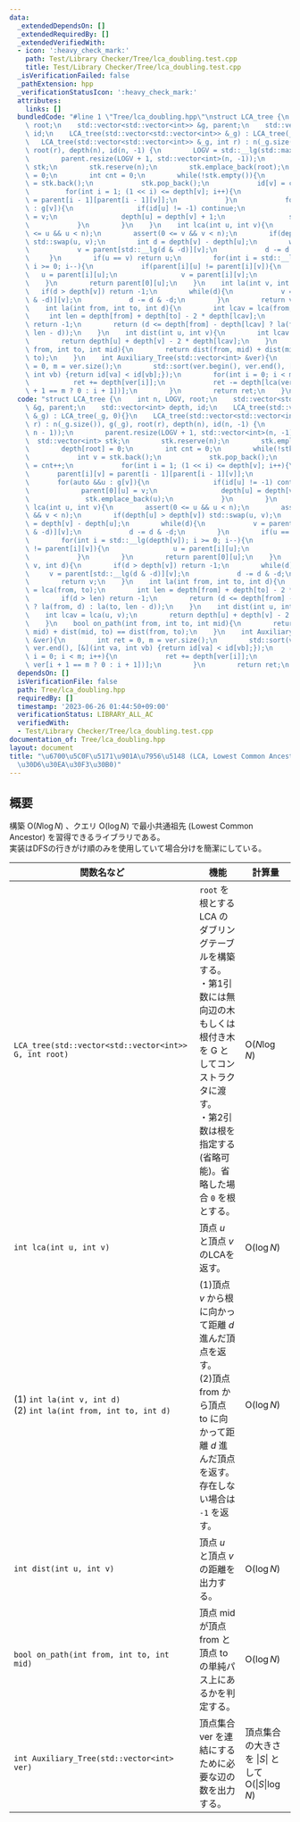 ```yaml
---
data:
  _extendedDependsOn: []
  _extendedRequiredBy: []
  _extendedVerifiedWith:
  - icon: ':heavy_check_mark:'
    path: Test/Library Checker/Tree/lca_doubling.test.cpp
    title: Test/Library Checker/Tree/lca_doubling.test.cpp
  _isVerificationFailed: false
  _pathExtension: hpp
  _verificationStatusIcon: ':heavy_check_mark:'
  attributes:
    links: []
  bundledCode: "#line 1 \"Tree/lca_doubling.hpp\"\nstruct LCA_tree {\n    int n, LOGV,\
    \ root;\n    std::vector<std::vector<int>> &g, parent;\n    std::vector<int> depth,\
    \ id;\n    LCA_tree(std::vector<std::vector<int>> &_g) : LCA_tree(_g, 0){}\n \
    \   LCA_tree(std::vector<std::vector<int>> &_g, int r) : n(_g.size()), g(_g),\
    \ root(r), depth(n), id(n, -1) {\n        LOGV = std::__lg(std::max(1, n - 1));\n\
    \        parent.resize(LOGV + 1, std::vector<int>(n, -1));\n        std::vector<int>\
    \ stk;\n        stk.reserve(n);\n        stk.emplace_back(root);\n        depth[root]\
    \ = 0;\n        int cnt = 0;\n        while(!stk.empty()){\n            int v\
    \ = stk.back();\n            stk.pop_back();\n            id[v] = cnt++;\n   \
    \         for(int i = 1; (1 << i) <= depth[v]; i++){\n                parent[i][v]\
    \ = parent[i - 1][parent[i - 1][v]];\n            }\n            for(auto &&u\
    \ : g[v]){\n                if(id[u] != -1) continue;\n                parent[0][u]\
    \ = v;\n                depth[u] = depth[v] + 1;\n                stk.emplace_back(u);\n\
    \            }\n        }\n    }\n    int lca(int u, int v){\n        assert(0\
    \ <= u && u < n);\n        assert(0 <= v && v < n);\n        if(depth[u] > depth[v])\
    \ std::swap(u, v);\n        int d = depth[v] - depth[u];\n        while(d){\n\
    \            v = parent[std::__lg(d & -d)][v];\n            d -= d & -d;\n   \
    \     }\n        if(u == v) return u;\n        for(int i = std::__lg(depth[v]);\
    \ i >= 0; i--){\n            if(parent[i][u] != parent[i][v]){\n             \
    \   u = parent[i][u];\n                v = parent[i][v];\n            }\n    \
    \    }\n        return parent[0][u];\n    }\n    int la(int v, int d){\n     \
    \   if(d > depth[v]) return -1;\n        while(d){\n            v = parent[std::__lg(d\
    \ & -d)][v];\n            d -= d & -d;\n        }\n        return v;\n    }\n\
    \    int la(int from, int to, int d){\n        int lcav = lca(from, to);\n   \
    \     int len = depth[from] + depth[to] - 2 * depth[lcav];\n        if(d > len)\
    \ return -1;\n        return (d <= depth[from] - depth[lcav] ? la(from, d) : la(to,\
    \ len - d));\n    }\n    int dist(int u, int v){\n        int lcav = lca(u, v);\n\
    \        return depth[u] + depth[v] - 2 * depth[lcav];\n    }\n    bool on_path(int\
    \ from, int to, int mid){\n        return dist(from, mid) + dist(mid, to) == dist(from,\
    \ to);\n    }\n    int Auxiliary_Tree(std::vector<int> &ver){\n        int ret\
    \ = 0, m = ver.size();\n        std::sort(ver.begin(), ver.end(), [&](int va,\
    \ int vb) {return id[va] < id[vb];});\n        for(int i = 0; i < m; i++){\n \
    \           ret += depth[ver[i]];\n            ret -= depth[lca(ver[i], ver[i\
    \ + 1 == m ? 0 : i + 1])];\n        }\n        return ret;\n    }\n};\n"
  code: "struct LCA_tree {\n    int n, LOGV, root;\n    std::vector<std::vector<int>>\
    \ &g, parent;\n    std::vector<int> depth, id;\n    LCA_tree(std::vector<std::vector<int>>\
    \ &_g) : LCA_tree(_g, 0){}\n    LCA_tree(std::vector<std::vector<int>> &_g, int\
    \ r) : n(_g.size()), g(_g), root(r), depth(n), id(n, -1) {\n        LOGV = std::__lg(std::max(1,\
    \ n - 1));\n        parent.resize(LOGV + 1, std::vector<int>(n, -1));\n      \
    \  std::vector<int> stk;\n        stk.reserve(n);\n        stk.emplace_back(root);\n\
    \        depth[root] = 0;\n        int cnt = 0;\n        while(!stk.empty()){\n\
    \            int v = stk.back();\n            stk.pop_back();\n            id[v]\
    \ = cnt++;\n            for(int i = 1; (1 << i) <= depth[v]; i++){\n         \
    \       parent[i][v] = parent[i - 1][parent[i - 1][v]];\n            }\n     \
    \       for(auto &&u : g[v]){\n                if(id[u] != -1) continue;\n   \
    \             parent[0][u] = v;\n                depth[u] = depth[v] + 1;\n  \
    \              stk.emplace_back(u);\n            }\n        }\n    }\n    int\
    \ lca(int u, int v){\n        assert(0 <= u && u < n);\n        assert(0 <= v\
    \ && v < n);\n        if(depth[u] > depth[v]) std::swap(u, v);\n        int d\
    \ = depth[v] - depth[u];\n        while(d){\n            v = parent[std::__lg(d\
    \ & -d)][v];\n            d -= d & -d;\n        }\n        if(u == v) return u;\n\
    \        for(int i = std::__lg(depth[v]); i >= 0; i--){\n            if(parent[i][u]\
    \ != parent[i][v]){\n                u = parent[i][u];\n                v = parent[i][v];\n\
    \            }\n        }\n        return parent[0][u];\n    }\n    int la(int\
    \ v, int d){\n        if(d > depth[v]) return -1;\n        while(d){\n       \
    \     v = parent[std::__lg(d & -d)][v];\n            d -= d & -d;\n        }\n\
    \        return v;\n    }\n    int la(int from, int to, int d){\n        int lcav\
    \ = lca(from, to);\n        int len = depth[from] + depth[to] - 2 * depth[lcav];\n\
    \        if(d > len) return -1;\n        return (d <= depth[from] - depth[lcav]\
    \ ? la(from, d) : la(to, len - d));\n    }\n    int dist(int u, int v){\n    \
    \    int lcav = lca(u, v);\n        return depth[u] + depth[v] - 2 * depth[lcav];\n\
    \    }\n    bool on_path(int from, int to, int mid){\n        return dist(from,\
    \ mid) + dist(mid, to) == dist(from, to);\n    }\n    int Auxiliary_Tree(std::vector<int>\
    \ &ver){\n        int ret = 0, m = ver.size();\n        std::sort(ver.begin(),\
    \ ver.end(), [&](int va, int vb) {return id[va] < id[vb];});\n        for(int\
    \ i = 0; i < m; i++){\n            ret += depth[ver[i]];\n            ret -= depth[lca(ver[i],\
    \ ver[i + 1 == m ? 0 : i + 1])];\n        }\n        return ret;\n    }\n};\n"
  dependsOn: []
  isVerificationFile: false
  path: Tree/lca_doubling.hpp
  requiredBy: []
  timestamp: '2023-06-26 01:44:50+09:00'
  verificationStatus: LIBRARY_ALL_AC
  verifiedWith:
  - Test/Library Checker/Tree/lca_doubling.test.cpp
documentation_of: Tree/lca_doubling.hpp
layout: document
title: "\u6700\u5C0F\u5171\u901A\u7956\u5148 (LCA, Lowest Common Ancestor) (\u30BF\
  \u30D6\u30EA\u30F3\u30B0)"
---
```


## 概要
構築 $\text{O}(N\log N)$ 、クエリ $\text{O}(\log N)$ で最小共通祖先 (Lowest Common Ancestor) を習得できるライブラリである。<br>
実装はDFSの行きがけ順のみを使用していて場合分けを簡潔にしている。<br>

|関数名など|機能|計算量|
|---------|----|-----|
|`LCA_tree(std::vector<std::vector<int>> G, int root)`|`root` を根とする LCA のダブリングテーブルを構築する。<br>・第1引数には無向辺の木もしくは根付き木を G としてコンストラクタに渡す。<br>・第2引数は根を指定する(省略可能)。省略した場合 `0` を根とする。| $\text{O}(N\log N)$ |
|`int lca(int u, int v)`|頂点 $u$ と頂点 $v$ のLCAを返す。| $\text{O}(\log N)$ |
|(1) `int la(int v, int d)` <br>(2) `int la(int from, int to, int d)`|(1)頂点 $v$ から根に向かって距離 $d$ 進んだ頂点を返す。<br>(2)頂点 $\text{from}$ から頂点 $\text{to}$ に向かって距離 $d$ 進んだ頂点を返す。<br> 存在しない場合は `-1` を返す。| $\text{O}(\log N)$ |
|`int dist(int u, int v)`|頂点 $u$ と頂点 $v$ の距離を出力する。| $\text{O}(\log N)$ |
|`bool on_path(int from, int to, int mid)`|頂点 $\text{mid}$ が頂点 $\text{from}$ と頂点 $\text{to}$ の単純パス上にあるかを判定する。| $\text{O}(\log N)$ |
|`int Auxiliary_Tree(std::vector<int> ver)`|頂点集合 $\text{ver}$ を連結にするために必要な辺の数を出力する。|頂点集合の大きさを $\|S\|$ として<br> $\text{O}(\|S\|\log N)$|
